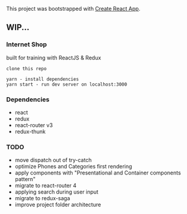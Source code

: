 This project was bootstrapped with [Create React App](https://github.com/facebookincubator/create-react-app).

## WIP...

### Internet Shop

built for training with ReactJS & Redux

```
clone this repo

yarn - install dependencies
yarn start - run dev server on localhost:3000
```

### Dependencies

* react
* redux
* react-router v3
* redux-thunk

### TODO

* move dispatch out of try-catch
* optimize Phones and Categories first rendering
* apply components with "Presentational and Container components pattern"
* migrate to react-router 4
* applying search during user input
* migrate to redux-saga
* improve project folder architecture
